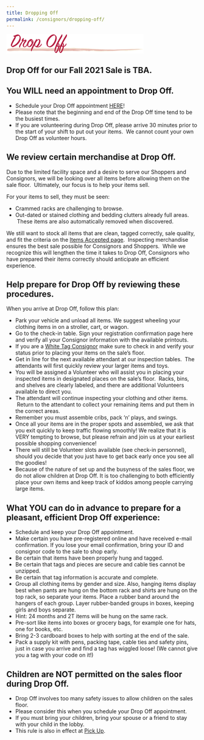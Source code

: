 ```yaml
---
title: Dropping Off
permalink: /consignors/dropping-off/
---
```


![Dropping Off](/img/header_DropOff.png "Used Childrens Clothing")

## Drop Off for our Fall 2021 Sale is TBA.

## You WILL need an appointment to Drop Off.

* Schedule your Drop Off appointment [HERE](http://www.mysalemanager.net/drp_start.aspx?partnercode=BFAW)!
* Please note that the beginning and end of the Drop Off time tend to be the busiest times.
* If you are volunteering during Drop Off, please arrive 30 minutes prior to the start of your shift to put out your items.  We cannot count your own Drop Off as volunteer hours.

## We review certain merchandise at Drop Off.

Due to the limited facility space and a desire to serve our Shoppers and Consignors, we will be looking over all items before allowing them on the sale floor.  Ultimately, our focus is to help your items sell.

For your items to sell, they must be seen:

* Crammed racks are challenging to browse.
* Out-dated or stained clothing and bedding clutters already full areas.  These items are also automatically removed when discovered.

We still want to stock all items that are clean, tagged correctly, sale quality, and fit the criteria on the [Items Accepted page](/consignors/items-accepted/items-accepted-2/).  Inspecting merchandise ensures the best sale possible for Consignors and Shoppers.  While we recognize this will lengthen the time it takes to Drop Off, Consignors who have prepared their items correctly should anticipate an efficient experience.

## Help prepare for Drop Off by reviewing these procedures.

When you arrive at Drop Off, follow this plan:

* Park your vehicle and unload all items. We suggest wheeling your clothing items in on a stroller, cart, or wagon.
* Go to the check-in table. Sign your registration confirmation page here and verify all your Consignor information with the available printouts.
* If you are a [White Tag Consignor](/consignors/white-tag-consignors/) make sure to check in and verify your status prior to placing your items on the sale’s floor.
* Get in line for the next available attendant at our inspection tables.  The attendants will first quickly review your larger items and toys.
* You will be assigned a Volunteer who will assist you in placing your inspected items in designated places on the sale’s floor.  Racks, bins, and shelves are clearly labeled, and there are additional Volunteers available to direct you.
* The attendant will continue inspecting your clothing and other items.  Return to the attendant to collect your remaining items and put them in the correct areas.
* Remember you must assemble cribs, pack ‘n’ plays, and swings.
* Once all your items are in the proper spots and assembled, we ask that you exit quickly to keep traffic flowing smoothly! We realize that it is VERY tempting to browse, but please refrain and join us at your earliest possible shopping convenience!
* There will still be Volunteer slots available (see check-in personnel), should you decide that you just have to get back early once you see all the goodies!
* Because of the nature of set up and the busyness of the sales floor, we do not allow children at Drop Off. It is too challenging to both efficiently place your own items and keep track of kiddos among people carrying large items.

## What YOU can do in advance to prepare for a pleasant, efficient Drop Off experience:

* Schedule and keep your Drop Off appointment.
* Make certain you have pre-registered online and have received e-mail confirmation. If you lose your email confirmation, bring your ID and consignor code to the sale to shop early.
* Be certain that items have been properly hung and tagged.
* Be certain that tags and pieces are secure and cable ties cannot be unzipped.
* Be certain that tag information is accurate and complete.
* Group all clothing items by gender and size. Also, hanging items display best when pants are hung on the bottom rack and shirts are hung on the top rack, so separate your items. Place a rubber band around the hangers of each group. Layer rubber-banded groups in boxes, keeping girls and boys separate.
* Hint: 24 months and 2T items will be hung on the same rack.
* Pre-sort like items into boxes or grocery bags, for example one for hats, one for books, etc.
* Bring 2-3 cardboard boxes to help with sorting at the end of the sale.
* Pack a supply kit with pens, packing tape, cable ties and safety pins, just in case you arrive and find a tag has wiggled loose! (We cannot give you a tag with your code on it!)

## Children are NOT permitted on the sales floor during Drop Off.

* Drop Off involves too many safety issues to allow children on the sales floor.
* Please consider this when you schedule your Drop Off appointment.
* If you must bring your children, bring your spouse or a friend to stay with your child in the lobby.
* This rule is also in effect at [Pick Up](/consignors/dropping-off/picking-up/).
